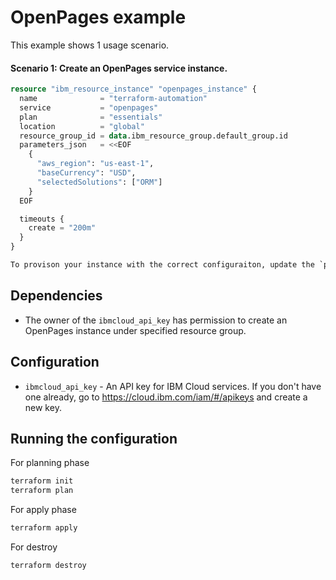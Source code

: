 # OpenPages example

This example shows 1 usage scenario.

#### Scenario 1: Create an OpenPages service instance.

```terraform
resource "ibm_resource_instance" "openpages_instance" {
  name              = "terraform-automation"
  service           = "openpages"
  plan              = "essentials"
  location          = "global"
  resource_group_id = data.ibm_resource_group.default_group.id
  parameters_json   = <<EOF
    {
      "aws_region": "us-east-1",
      "baseCurrency": "USD",
      "selectedSolutions": ["ORM"]
    }
  EOF

  timeouts {
    create = "200m"
  }
}

To provison your instance with the correct configuraiton, update the `parameters_json` field with appropriate values.
```

## Dependencies

- The owner of the `ibmcloud_api_key` has permission to create an OpenPages instance under specified resource group.

## Configuration

- `ibmcloud_api_key` - An API key for IBM Cloud services. If you don't have one already, go to https://cloud.ibm.com/iam/#/apikeys and create a new key.

## Running the configuration

For planning phase

```bash
terraform init
terraform plan
```

For apply phase

```bash
terraform apply
```

For destroy

```bash
terraform destroy
```